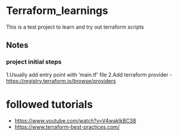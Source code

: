 # Terraform_learnings
This is a test project to learn and try out terraform scripts

## Notes

### project initial steps
1.Usually add entry point with 'main.tf' file
2.Add terraform provider - https://registry.terraform.io/browse/providers




# followed tutorials 
- https://www.youtube.com/watch?v=V4waklkBC38
- https://www.terraform-best-practices.com/

